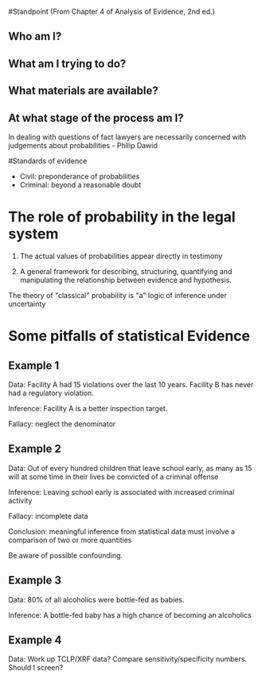 #Standpoint (From Chapter 4 of Analysis of Evidence, 2nd ed.)
## Who am I?
## What am I trying to do?
## What materials are available?
## At what stage of the process am I?

In dealing with questions of fact lawyers are necessarily concerned with judgements about probabilities - Philip Dawid

#Standards of evidence
- Civil: preponderance of probabilities
- Criminal:  beyond a reasonable doubt

# The role of probability in the legal system

1.  The actual values of probabilities appear directly in testimony

2.  A general framework for describing, structuring, quantifying and manipulating the relationship  between evidence and hypothesis.

The theory of "classical" probability is "a" logic of inference under uncertainty

# Some pitfalls of statistical Evidence

## Example 1

Data:  Facility A had 15 violations over the last 10 years.  Facility B has never had a regulatory violation.

Inference:  Facility A is a better inspection target.

Fallacy:  neglect the denominator

## Example 2

Data:  Out of every hundred children that leave school early, as many as 15 will at some time in their lives be convicted of a criminal offense

Inference:  Leaving school early is associated with increased criminal activity

Fallacy:  incomplete data

Conclusion:  meaningful inference from statistical data must involve a comparison of two or more quantities

Be aware of possible confounding.

## Example 3

Data:  80% of all alcoholics were bottle-fed as babies.

Inference:  A bottle-fed baby has a high chance of becoming an alcoholics

## Example 4

Data:  Work up TCLP/XRF data?  Compare sensitivity/specificity numbers.  Should I screen?
